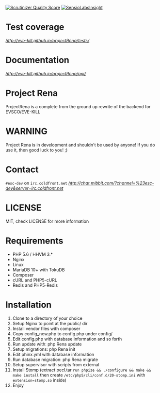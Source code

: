 [![Scrutinizer Quality Score](https://scrutinizer-ci.com/g/EVE-KILL/projectRena/badges/quality-score.png?b=master)](https://scrutinizer-ci.com/g/EVE-KILL/projectRena/)
[![SensioLabsInsight](https://insight.sensiolabs.com/projects/75374b67-bb51-4b3f-b00a-b14ea811058f/big.png)](https://insight.sensiolabs.com/projects/75374b67-bb51-4b3f-b00a-b14ea811058f)

# Test coverage
_http://eve-kill.github.io/projectRena/tests/_

# Documentation
_http://eve-kill.github.io/projectRena/api/_

# Project Rena
ProjectRena is a complete from the ground up rewrite of the backend for EVSCO/EVE-KILL

# WARNING
Project Rena is in development and shouldn't be used by anyone!
If you do use it, then good luck to you! ;)

# Contact
`#esc-dev` on `irc.coldfront.net`
_http://chat.mibbit.com/?channel=%23esc-dev&server=irc.coldfront.net_

# LICENSE
MIT, check LICENSE for more information

# Requirements
- PHP 5.6 / HHVM 3.*
- Nginx
- Linux
- MariaDB 10+ with TokuDB
- Composer
- cURL and PHP5-cURL
- Redis and PHP5-Redis

# Installation
1. Clone to a directory of your choice
2. Setup Nginx to point at the public/ dir
3. Install vendor files with composer
4. Copy config_new.php to config.php under config/
5. Edit config.php with database information and so forth
6. Run update with: php Rena update
7. Setup migrations: php Rena init
8. Edit phinx.yml with database information
9. Run database migration: php Rena migrate
10. Setup supervisor with scripts from external
11. Install Stomp (extract pecl.tar ```run phpize && ./configure && make && make install``` then create ```/etc/php5/cli/conf.d/20-stomp.ini``` with ```extension=stomp.so``` inside) 
12. Enjoy